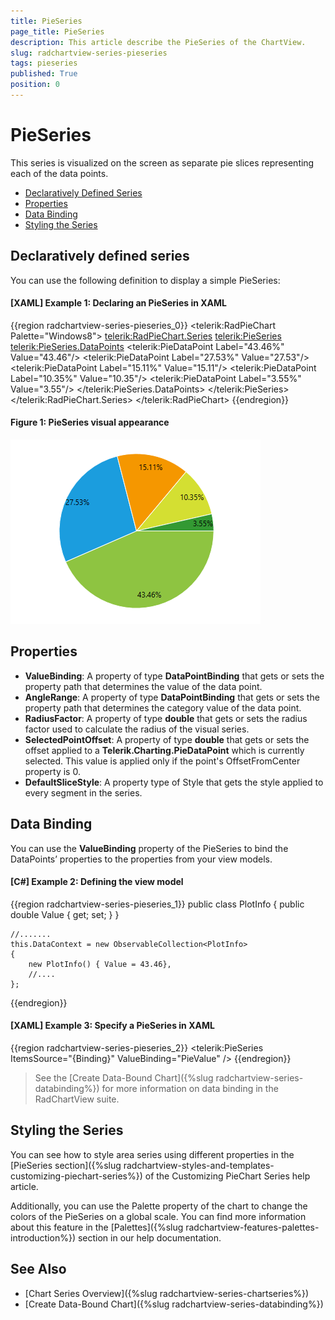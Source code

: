 ```yaml
---
title: PieSeries
page_title: PieSeries
description: This article describe the PieSeries of the ChartView.
slug: radchartview-series-pieseries
tags: pieseries
published: True
position: 0
---
```


# PieSeries

This series is visualized on the screen as separate pie slices representing each of the data points.

* [Declaratively Defined Series](#declaratively-defined-series)
* [Properties](#properties)
* [Data Binding](#data-binding)
* [Styling the Series](#styling-the-series)

## Declaratively defined series

You can use the following definition to display a simple PieSeries:

#### __[XAML] Example 1: Declaring an PieSeries in XAML__
{{region  radchartview-series-pieseries_0}}
	<telerik:RadPieChart Palette="Windows8">
		<telerik:RadPieChart.Series>
			<telerik:PieSeries>
				<telerik:PieSeries.DataPoints>
					<telerik:PieDataPoint Label="43.46%" Value="43.46"/>
					<telerik:PieDataPoint Label="27.53%" Value="27.53"/>
					<telerik:PieDataPoint Label="15.11%" Value="15.11"/>
					<telerik:PieDataPoint Label="10.35%" Value="10.35"/>
					<telerik:PieDataPoint Label="3.55%" Value="3.55"/>
				</telerik:PieSeries.DataPoints>
			</telerik:PieSeries>
		</telerik:RadPieChart.Series>
	</telerik:RadPieChart>
{{endregion}}

#### __Figure 1: PieSeries visual appearance__
![radchartview-series-pieseries](images/radchartview-series-pieseries.png)

## Properties

* __ValueBinding__: A property of type __DataPointBinding__ that gets or sets the property path that determines the value of the data point.
* __AngleRange__: A property of type __DataPointBinding__ that gets or sets the property path that determines the category value of the data point.
* __RadiusFactor__: A property of type __double__ that gets or sets the radius factor used to calculate the radius of the visual series.
* __SelectedPointOffset__: A property of type __double__ that gets or sets the offset applied to a __Telerik.Charting.PieDataPoint__ which is currently selected. This value is applied only if the point's OffsetFromCenter property is 0.
* __DefaultSliceStyle__: A property type of Style that gets the style applied to every segment in the series.

## Data Binding

You can use the __ValueBinding__ property of the PieSeries to bind the DataPoints’ properties to the properties from your view models.

#### __[C#] Example 2: Defining the view model__

{{region radchartview-series-pieseries_1}}
	public class PlotInfo
    {
        public double Value { get; set; }
    }

	//.......
	this.DataContext = new ObservableCollection<PlotInfo>
	{
		new PlotInfo() { Value = 43.46},
		//....
	};
{{endregion}}		

#### __[XAML] Example 3: Specify a PieSeries in XAML__
{{region radchartview-series-pieseries_2}}
	<telerik:PieSeries ItemsSource="{Binding}" ValueBinding="PieValue" />
{{endregion}}	

>See the [Create Data-Bound Chart]({%slug radchartview-series-databinding%}) for more information on data binding in the RadChartView suite.

## Styling the Series

You can see how to style area series using different properties in the [PieSeries section]({%slug radchartview-styles-and-templates-customizing-piechart-series%}) of the Customizing PieChart Series help article.

Additionally, you can use the Palette property of the chart to change the colors of the PieSeries on a global scale. You can find more information about this feature in the [Palettes]({%slug radchartview-features-palettes-introduction%}) section in our help documentation.

## See Also
 * [Chart Series Overview]({%slug radchartview-series-chartseries%})
 * [Create Data-Bound Chart]({%slug radchartview-series-databinding%})